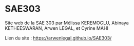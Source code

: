 # SAE303
Site web de la SAE 303 par Mélissa KEREMOGLU, Abinaya KETHEESWARAN, Arwen LEGAL, et Cyrine MAHI

Lien du site : https://arwenlegal.github.io/SAE303/
